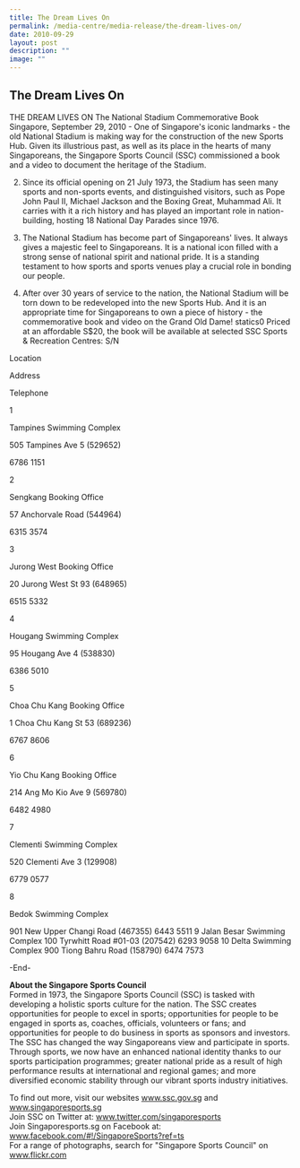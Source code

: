 ```yaml
---
title: The Dream Lives On
permalink: /media-centre/media-release/the-dream-lives-on/
date: 2010-09-29
layout: post
description: ""
image: ""
---
```

## **The Dream Lives On**

THE DREAM LIVES ON
The National Stadium Commemorative Book
Singapore, September 29, 2010 - One of Singapore's iconic landmarks - the old National Stadium is making way for the construction of the new Sports Hub. Given its illustrious past, as well as its place in the hearts of many Singaporeans, the Singapore Sports Council (SSC) commissioned a book and a video to document the heritage of the Stadium.

2. Since its official opening on 21 July 1973, the Stadium has seen many sports and non-sports events, and distinguished visitors, such as Pope John Paul II, Michael Jackson and the Boxing Great, Muhammad Ali. It carries with it a rich history and has played an important role in nation-building, hosting 18 National Day Parades since 1976.

3. The National Stadium has become part of Singaporeans' lives. It always gives a majestic feel to Singaporeans. It is a national icon filled with a strong sense of national spirit and national pride. It is a standing testament to how sports and sports venues play a crucial role in bonding our people.

4. After over 30 years of service to the nation, the National Stadium will be torn down to be redeveloped into the new Sports Hub. And it is an appropriate time for Singaporeans to own a piece of history - the commemorative book and video on the Grand Old Dame!
statics0
Priced at an affordable S$20, the book will be available at selected SSC Sports & Recreation Centres:
S/N

Location

Address

Telephone

1

Tampines Swimming Complex

505 Tampines Ave 5 (529652)

6786 1151

2

Sengkang Booking Office

57 Anchorvale Road (544964)

6315 3574

3

Jurong West Booking Office

20 Jurong West St 93 (648965)

6515 5332

4

Hougang Swimming Complex

95 Hougang Ave 4 (538830)

6386 5010

5

Choa Chu Kang Booking Office

1 Choa Chu Kang St 53 (689236)

6767 8606

6

Yio Chu Kang Booking Office

214 Ang Mo Kio Ave 9 (569780)

6482 4980

7

Clementi Swimming Complex

520 Clementi Ave 3 (129908)

6779 0577

8

Bedok Swimming Complex

901 New Upper Changi Road (467355)
6443 5511
9 Jalan Besar Swimming Complex
100 Tyrwhitt Road #01-03 (207542)
6293 9058
10 Delta Swimming Complex
900 Tiong Bahru Road (158790)
6474 7573

-End-

**About the Singapore Sports Council**
<br>
Formed in 1973, the Singapore Sports Council (SSC) is tasked with developing a holistic sports culture for the nation. The SSC creates opportunities for people to excel in sports; opportunities for people to be engaged in sports as, coaches, officials, volunteers or fans; and opportunities for people to do business in sports as sponsors and investors. The SSC has changed the way Singaporeans view and participate in sports. Through sports, we now have an enhanced national identity thanks to our sports participation programmes; greater national pride as a result of high performance results at international and regional games; and more diversified economic stability through our vibrant sports industry initiatives.

To find out more, visit our websites www.ssc.gov.sg and www.singaporesports.sg
<br>
Join SSC on Twitter at: www.twitter.com/singaporesports
<br>
Join Singaporesports.sg on Facebook at: www.facebook.com/#!/SingaporeSports?ref=ts
<br>
For a range of photographs, search for "Singapore Sports Council" on www.flickr.com